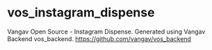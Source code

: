 # vos_instagram_dispense
Vangav Open Source - Instagram Dispense. Generated using Vangav Backend vos_backend. https://github.com/vangav/vos_backend
